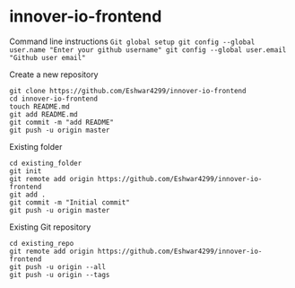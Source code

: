 # innover-io-frontend

Command line instructions
`
Git global setup
git config --global user.name "Enter your github username"
git config --global user.email "Github user email"
`

Create a new repository
```
git clone https://github.com/Eshwar4299/innover-io-frontend
cd innover-io-frontend
touch README.md
git add README.md
git commit -m "add README"
git push -u origin master
```

Existing folder
```
cd existing_folder
git init
git remote add origin https://github.com/Eshwar4299/innover-io-frontend
git add .
git commit -m "Initial commit"
git push -u origin master
```

Existing Git repository
```
cd existing_repo
git remote add origin https://github.com/Eshwar4299/innover-io-frontend
git push -u origin --all
git push -u origin --tags
```
